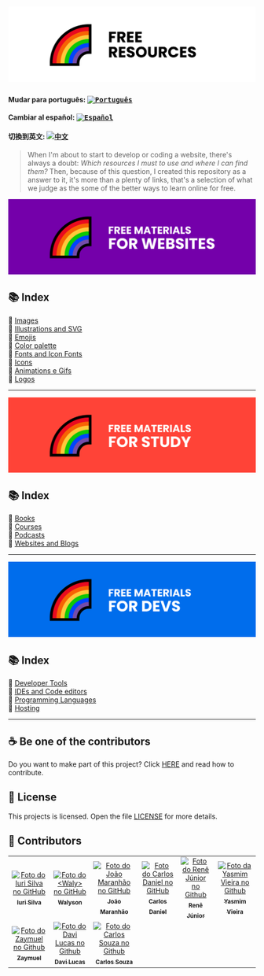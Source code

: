 <h1 align="center">
  <img src="assets/image/logoen.png">
</h1>

#### Mudar para português: <kbd>[<img title="Português" alt="Português" src="../../flags/br.jpg" width="22">](../../README.md)</kbd>

#### Cambiar al español: <kbd>[<img title="Español" alt="Español" src="../../flags/es.png" width="22">](../espanol/README.es.md)</kbd>

#### 切換到英文: <kbd>[<img title="中文" alt="中文" src="../../flags/cn.png" width="22">](../中文/README.cn.md)</kbd>

> When I'm about to start to develop or coding a website, there's always a doubt: <i>Which resources I must to use and where I can find them?</i>
> Then, because of this question, I created this repository as a answer to it, it's more than a plenty of links, that's a selection of what we judge as the some of the better ways to learn online for free.

<img src="assets/image/banner1en.png">

## 📚 Index

🔖 [Images](pages/free-materials-for-websites.en.md#-images)<br>
🔖 [Illustrations and SVG](pages/free-materials-for-websites.en.md#-illustrations-and-svg)<br>
🔖 [Emojis](pages/free-materials-for-websites.en.md#-emojis)<br>
🔖 [Color palette](pages/free-materials-for-websites.en.md#-color-palette)<br>
🔖 [Fonts and Icon Fonts](pages/free-materials-for-websites.en.md#-fonts-and-icon-fonts)<br>
🔖 [Icons](pages/free-materials-for-websites.en.md#-icons)<br>
🔖 [Animations e Gifs](pages/free-materials-for-websites.en.md#-animations-and-gifs)<br>
🔖 [Logos](pages/free-materials-for-websites.en.md#-logos)<br>

---

<img src="assets/image/banner2en.png">

## 📚 Index

🔖 [Books](pages/free-materials-for-studies.en.md#-books)<br>
🔖 [Courses](pages/free-materials-for-studies.en.md#-courses)<br>
🔖 [Podcasts](pages/free-materials-for-studies.en.md#-podcasts)<br>
🔖 [Websites and Blogs](pages/free-materials-for-studies.en.md#-websites-and-blogs)<br>

---

<img src="assets/image/banner3en.png">

## 📚 Index

🔖 [Developer Tools](pages/free-materials-for-devs.en.md#-developer-tools)<br>
🔖 [IDEs and Code editors](pages/free-materials-for-devs.en.md#-ides-and-code-editors)<br>
🔖 [Programming Languages](pages/free-materials-for-devs.en.md#-programming-languages)<br>
🔖 [Hosting](pages/free-materials-for-devs.en.md#-hosting)<br>

---

## ☕ Be one of the contributors

Do you want to make part of this project? Click [HERE](CONTRIBUTING.en.md) and read how to contribute.<br>

## 🍜 License

This projects is  licensed. Open the file [LICENSE](LICENSE.en.md) for more details.<br>

## 🦄 Contributors


<table>
  <tr>
    <td align="center">
      <a href="https://github.com/iuricode">
        <img src="https://avatars3.githubusercontent.com/u/31936044" width="100px;" alt="Foto do Iuri Silva no GitHub"/><br>
        <sub>
          <b>Iuri Silva</b>
        </sub>
      </a>
    </td>
    <td align="center">
      <a href="https://github.com/walysonfelipe">
        <img src="https://avatars1.githubusercontent.com/u/35854466" width="100px;" alt="Foto do <Waly> no GitHub"/><br>
        <sub>
          <b>Walyson</b>
        </sub>
      </a><br>
    </td>
    <td align="center">
      <a href="https://github.com/joaomaranhao">
        <img src="https://avatars0.githubusercontent.com/u/31970285" width="100px;" alt="Foto do João Maranhão no GitHub"/><br>
        <sub>
          <b>João Maranhão</b>
        </sub>
      </a><br>
    </td>
    <td align="center">
      <a href="https://github.com/z3ox1s">
        <img src="https://avatars0.githubusercontent.com/u/66672234" width="100px;" alt="Foto do Carlos Daniel no GitHub"/><br>
        <sub>
          <b>Carlos Daniel</b>
        </sub>
      </a><br>
    </td>
    <td align="center">
      <a href="https://github.com/reness0">
        <img src="https://avatars0.githubusercontent.com/u/49681380" width="100px;" alt="Foto do Renê Júnior no Github"/><br>
        <sub>
          <b>Renê Júnior</b>
        </sub>
      </a><br>
    </td>
    <td align="center">
      <a href="https://github.com/YasmimVieira">
        <img src="https://avatars.githubusercontent.com/u/47395019" width="100px;" alt="Foto da Yasmim Vieira no Github"/><br>
        <sub>
          <b>Yasmim Vieira</b>
        </sub>
      </a><br>
    </td>
    <tr>
     <td align="center">
      <a href="https://github.com/zaymuel">
        <img src="https://avatars.githubusercontent.com/u/63195645" width="100px;" alt="Foto do Zaymuel no Github"/><br>
        <sub>
          <b>Zaymuel</b>
        </sub>
      </a><br>
    </td>
     <td align="center">
      <a href="https://github.com/davidlpc1">
        <img src="https://avatars.githubusercontent.com/u/66884233" width="100px;" alt="Foto do Davi Lucas no Github"/><br>
        <sub>
          <b>Davi Lucas</b>
        </sub>
      </a><br>
    </td>
    </td>
     <td align="center">
      <a href="https://github.com/CarlosViniMSouza">
        <img src="https://avatars.githubusercontent.com/u/60679101" width="100px;" alt="Foto do Carlos Souza no Github"/><br>
        <sub>
          <b>Carlos Souza</b>
        </sub>
      </a><br>
    </td>
    </tr>
  </tr>
</table>